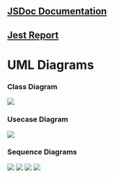 
## [**JSDoc Documentation**](https://botonddajka.github.io/wk1_ScooterHireSystem)
## [**Jest Report**](https://botonddajka.github.io/wk1_ScooterHireSystem/coverage/lcov-report/index.html)



# UML Diagrams
### Class Diagram
![](out/UML/classDiagram/Scooter%20Hire%20System%20-%20Diagram.png)

### Usecase Diagram
![](out/UML/usecaseDiagram/Scooter%20Hire%20-%20Use%20Case%20DiagramBorderColor.png)

### Sequence Diagrams
![](out/UML/sequenceDiagram/Scooter%20Hire%20-%20Rent%20Scooter%20(Normal%20Flow).png)
![](out/UML/sequenceDiagram2/Scooter%20Hire%20-%20Return%20Scooter%20(Normal%20Flow).png)
![](out/UML/sequenceDiagram3/Scooter%20Hire%20-%20Charge%20Scooter%20(Normal%20Flow).png)
![](out/UML/sequenceDiagram4/Scooter%20Hire%20-%20Use%20Scooter%20(Normal%20Flow).png)
